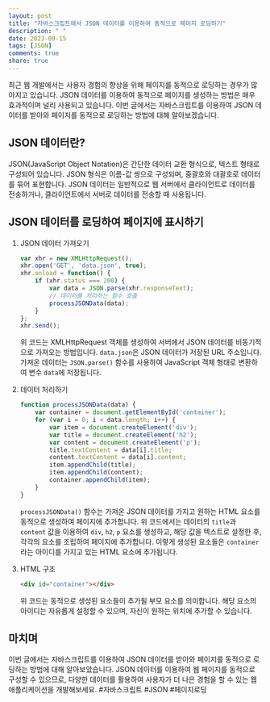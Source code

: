 ```yaml
---
layout: post
title: "자바스크립트에서 JSON 데이터를 이용하여 동적으로 페이지 로딩하기"
description: " "
date: 2023-09-15
tags: [JSON]
comments: true
share: true
---
```


최근 웹 개발에서는 사용자 경험의 향상을 위해 페이지를 동적으로 로딩하는 경우가 많아지고 있습니다. JSON 데이터를 이용하여 동적으로 페이지를 생성하는 방법은 매우 효과적이며 널리 사용되고 있습니다. 이번 글에서는 자바스크립트를 이용하여 JSON 데이터를 받아와 페이지를 동적으로 로딩하는 방법에 대해 알아보겠습니다.

## JSON 데이터란?

JSON(JavaScript Object Notation)은 간단한 데이터 교환 형식으로, 텍스트 형태로 구성되어 있습니다. JSON 형식은 이름-값 쌍으로 구성되며, 중괄호와 대괄호로 데이터를 묶어 표현합니다. JSON 데이터는 일반적으로 웹 서버에서 클라이언트로 데이터를 전송하거나, 클라이언트에서 서버로 데이터를 전송할 때 사용됩니다.

## JSON 데이터를 로딩하여 페이지에 표시하기

1. JSON 데이터 가져오기
   ```javascript
   var xhr = new XMLHttpRequest();
   xhr.open('GET', 'data.json', true);
   xhr.onload = function() {
       if (xhr.status === 200) {
           var data = JSON.parse(xhr.responseText);
           // 데이터를 처리하는 함수 호출
           processJSONData(data);
       }
   };
   xhr.send();
   ```

   위 코드는 XMLHttpRequest 객체를 생성하여 서버에서 JSON 데이터를 비동기적으로 가져오는 방법입니다. `data.json`은 JSON 데이터가 저장된 URL 주소입니다. 가져온 데이터는 `JSON.parse()` 함수를 사용하여 JavaScript 객체 형태로 변환하여 변수 `data`에 저장됩니다.

2. 데이터 처리하기
   ```javascript
   function processJSONData(data) {
       var container = document.getElementById('container');
       for (var i = 0; i < data.length; i++) {
           var item = document.createElement('div');
           var title = document.createElement('h2');
           var content = document.createElement('p');
           title.textContent = data[i].title;
           content.textContent = data[i].content;
           item.appendChild(title);
           item.appendChild(content);
           container.appendChild(item);
       }
   }
   ```

   `processJSONData()` 함수는 가져온 JSON 데이터를 가지고 원하는 HTML 요소를 동적으로 생성하여 페이지에 추가합니다. 위 코드에서는 데이터의 `title`과 `content` 값을 이용하여 `div`, `h2`, `p` 요소를 생성하고, 해당 값을 텍스트로 설정한 후, 각각의 요소를 조립하여 페이지에 추가합니다. 이렇게 생성된 요소들은 `container`라는 아이디를 가지고 있는 HTML 요소에 추가됩니다.

3. HTML 구조
   ```html
   <div id="container"></div>
   ```

   위 코드는 동적으로 생성된 요소들이 추가될 부모 요소를 의미합니다. 해당 요소의 아이디는 자유롭게 설정할 수 있으며, 자신이 원하는 위치에 추가할 수 있습니다.

## 마치며

이번 글에서는 자바스크립트를 이용하여 JSON 데이터를 받아와 페이지를 동적으로 로딩하는 방법에 대해 알아보았습니다. JSON 데이터를 이용하여 웹 페이지를 동적으로 구성할 수 있으므로, 다양한 데이터를 활용하여 사용자가 더 나은 경험을 할 수 있는 웹 애플리케이션을 개발해보세요. #자바스크립트 #JSON #페이지로딩